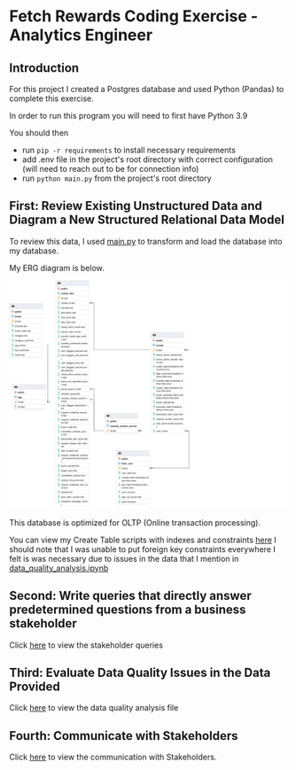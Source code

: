 # Fetch Rewards Coding Exercise - Analytics Engineer

## Introduction
For this project I created a Postgres database and used Python (Pandas) to complete this exercise.

In order to run this program you will need to first have Python 3.9

You should then 
- run `pip -r requirements` to install necessary requirements
- add .env file in the project's root directory with correct configuration (will need to reach out to be for connection info)
- run `python main.py` from the project's root directory

## First: Review Existing Unstructured Data and Diagram a New Structured Relational Data Model
To review this data, I used [main.py](main.py) to transform and load the database into my database.

My ERG diagram is below.

![alt text](files/fetch_erd.png)

This database is optimized for OLTP (Online transaction processing). 

You can view my Create Table scripts with indexes and constraints [here](files/fetch_createtables.sql)
I should note that I was unable to put foreign key constraints everywhere I felt is was necessary due to issues in the
data that I mention in [data_quality_analysis.ipynb](data_quality_analysis.ipynb)

## Second: Write queries that directly answer predetermined questions from a business stakeholder
Click [here](stakeholder_queries.ipynb) to view the stakeholder queries

## Third: Evaluate Data Quality Issues in the Data Provided
Click [here](data_quality_analysis.ipynb) to view the data quality analysis file
## Fourth: Communicate with Stakeholders
Click [here](Email_To_Stakeholders.pdf) to view the communication with Stakeholders.